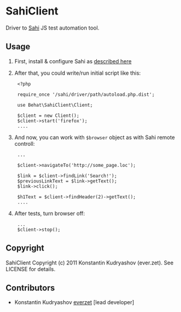 SahiClient
==========

Driver to [Sahi](http://sahi.co.in/w/sahi) JS test automation tool.

Usage
-----

1. First, install & configure Sahi as [described here](http://sahi.co.in/w/using-sahi)
2. After that, you could write/run initial script like this:

        <?php
        
        require_once '/sahi/driver/path/autoload.php.dist';
        
        use Behat\SahiClient\Client;
        
        $client = new Client();
        $client->start('firefox');
        ....

3. And now, you can work with `$browser` object as with Sahi remote controll:

        ...

        $client->navigateTo('http://some_page.loc');
        
        $link = $client->findLink('Search!');
        $previousLinkText = $link->getText();
        $link->click();
        
        $h1Text = $client->findHeader(2)->getText();
        ....

4. After tests, turn browser off:

        ...
        $client->stop();

Copyright
---------

SahiClient Copyright (c) 2011 Konstantin Kudryashov (ever.zet). See LICENSE for details.

Contributors
------------

* Konstantin Kudryashov [everzet](http://github.com/everzet) [lead developer]